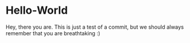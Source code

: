 # Hello-World

Hey, there you are.
This is just a test of a commit, but we should always remember that you are breathtaking :)
